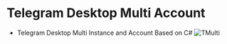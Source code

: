 # Telegram Desktop Multi Account
* Telegram Desktop Multi Instance and Account Based on C#
![TMulti](https://user-images.githubusercontent.com/45698305/161693464-f873448f-8518-47ee-be59-143954ea4129.png)
